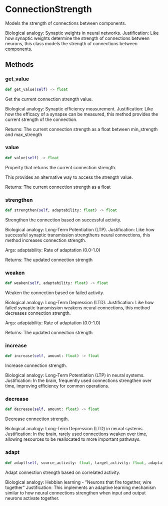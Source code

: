 # ConnectionStrength

Models the strength of connections between components.

Biological analogy: Synaptic weights in neural networks.
Justification: Like how synaptic weights determine the strength of
connections between neurons, this class models the strength of
connections between components.

## Methods

### get_value

```python
def get_value(self) -> float
```

Get the current connection strength value.

Biological analogy: Synaptic efficiency measurement.
Justification: Like how the efficacy of a synapse can be measured,
this method provides the current strength of the connection.

Returns:
    The current connection strength as a float between min_strength and max_strength

### value

```python
def value(self) -> float
```

Property that returns the current connection strength.

This provides an alternative way to access the strength value.

Returns:
    The current connection strength as a float

### strengthen

```python
def strengthen(self, adaptability: float) -> float
```

Strengthen the connection based on successful activity.

Biological analogy: Long-Term Potentiation (LTP).
Justification: Like how successful synaptic transmission strengthens
neural connections, this method increases connection strength.

Args:
    adaptability: Rate of adaptation (0.0-1.0)
    
Returns:
    The updated connection strength

### weaken

```python
def weaken(self, adaptability: float) -> float
```

Weaken the connection based on failed activity.

Biological analogy: Long-Term Depression (LTD).
Justification: Like how failed synaptic transmission weakens
neural connections, this method decreases connection strength.

Args:
    adaptability: Rate of adaptation (0.0-1.0)
    
Returns:
    The updated connection strength

### increase

```python
def increase(self, amount: float) -> float
```

Increase connection strength.

Biological analogy: Long-Term Potentiation (LTP) in neural systems.
Justification: In the brain, frequently used connections strengthen over time,
improving efficiency for common operations.

### decrease

```python
def decrease(self, amount: float) -> float
```

Decrease connection strength.

Biological analogy: Long-Term Depression (LTD) in neural systems.
Justification: In the brain, rarely used connections weaken over time,
allowing resources to be reallocated to more important pathways.

### adapt

```python
def adapt(self, source_activity: float, target_activity: float, adaptation_rate: float) -> float
```

Adapt connection strength based on correlated activity.

Biological analogy: Hebbian learning - "Neurons that fire together, wire together"
Justification: This implements an adaptive learning mechanism similar to how
neural connections strengthen when input and output neurons activate together.

